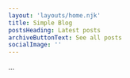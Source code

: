 ```yaml
---
layout: 'layouts/home.njk'
title: Simple Blog
postsHeading: Latest posts
archiveButtonText: See all posts
socialImage: ''
---
```


...
